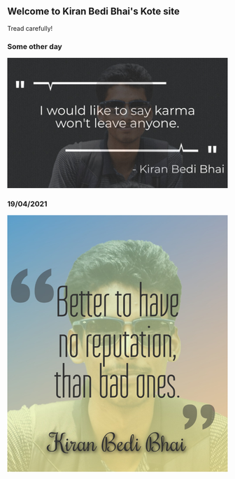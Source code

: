 ## Welcome to Kiran Bedi Bhai's Kote site

Tread carefully!

### Some other day
![the Beginning](https://github.com/BediBhai/Kotes/blob/gh-pages/images/someotherday.jpeg?raw=true)

### 19/04/2021
![Materialization](https://github.com/BediBhai/Kotes/blob/gh-pages/images/19_04_2021.jpeg?raw=true)
